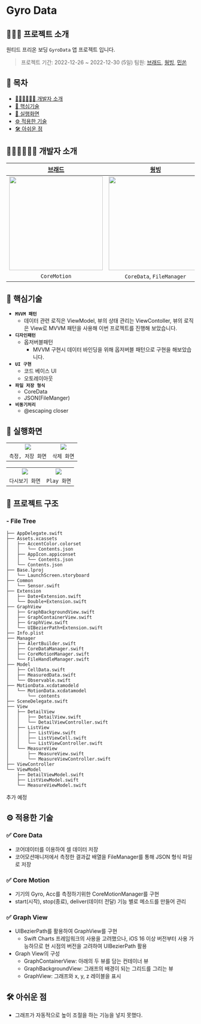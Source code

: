 # Gyro Data

## 🙋🏻‍♂️ 프로젝트 소개
원티드 프리온 보딩 `GyroData` 앱 프로젝트 입니다.

> 프로젝트 기간: 2022-12-26 ~ 2022-12-30 (5일)
> 팀원: [브래드](https://github.com/bradheo65), [웡빙](https://github.com/wongbingg), [민쏜](https://github.com/minsson)

## 📑 목차

- [🧑🏻‍💻🧑🏻‍💻 개발자 소개](#-개발자-소개)
- [🔑 핵심기술](#-핵심기술)
- [📱 실행화면](#-실행화면)
- [⚙️ 적용한 기술](#-적용한-기술)
- [🛠 아쉬운 점](#-아쉬운-점)


## 🧑🏻‍💻🧑🏻‍💻 개발자 소개

|[브래드](https://github.com/bradheo65)|[웡빙](https://github.com/wongbingg)|[민쏜]()|
|:---:|:---:|:---:|
|<image src = "https://i.imgur.com/35bM0jV.png" width="250" height="250">|<image src = "https://i.imgur.com/fQDo8rV.jpg" width="250" height="250">|<image src = "https://avatars.githubusercontent.com/u/96630194?v=4?s=100" width="250" height="250">|
|`CoreMotion`|`CoreData`, `FileManager`|`Graph View`|  


## 🔑 핵심기술
- **`MVVM 패턴`**
    - 데이터 관련 로직은 ViewModel, 뷰의 상태 관리는 ViewContoller, 뷰의 로직은 View로 MVVM 패턴을 사용해 이번 프로젝트를 진행해 보았습니다.
- **`디자인패턴`**
    - 옵저버블패턴
        - MVVM 구현시 데이터 바인딩을 위해 옵저버블 패턴으로 구현을 해보았습니다.
- **`UI 구현`**
    - 코드 베이스 UI
    - 오토레이아웃
- **`파일 저장 형식`**
    - CoreData
    - JSON(FileManger)
- **`비동기처리`**
    - @escaping closer

## 📱 실행화면
    
|||
|:---:|:---:|
|<image src = "https://i.imgur.com/cOSb1tw.gif">|<image src = "https://i.imgur.com/vxbzFKf.gif">|
|`측정, 저장 화면`|`삭제 화면`|

|||
|:---:|:---:|
|<image src = "https://i.imgur.com/DYcJZwn.gif">|<image src = "https://i.imgur.com/4XmRmK5.gif">|
|`다시보기 화면`|`Play 화면`|

    
## 🔭 프로젝트 구조

### - File Tree
    
```
├── AppDelegate.swift
├── Assets.xcassets
│   ├── AccentColor.colorset
│   │   └── Contents.json
│   ├── AppIcon.appiconset
│   │   └── Contents.json
│   └── Contents.json
├── Base.lproj
│   └── LaunchScreen.storyboard
├── Common
│   └── Sensor.swift
├── Extension
│   ├── Date+Extension.swift
│   └── Double+Extension.swift
├── GraphView
│   ├── GraphBackgroundView.swift
│   ├── GraphContainerView.swift
│   ├── GraphView.swift
│   └── UIBezierPath+Extension.swift
├── Info.plist
├── Manager
│   ├── AlertBuilder.swift
│   ├── CoreDataManager.swift
│   ├── CoreMotionManager.swift
│   └── FileHandleManager.swift
├── Model
│   ├── CellData.swift
│   ├── MeasuredData.swift
│   └── Observable.swift
├── MotionData.xcdatamodeld
│   └── MotionData.xcdatamodel
│       └── contents
├── SceneDelegate.swift
├── View
│   ├── DetailView
│   │   ├── DetailView.swift
│   │   └── DetailViewController.swift
│   ├── ListView
│   │   ├── ListView.swift
│   │   ├── ListViewCell.swift
│   │   └── ListViewController.swift
│   └── MeasureView
│       ├── MeasureView.swift
│       └── MeasureViewController.swift
├── ViewController
└── ViewModel
    ├── DetailViewModel.swift
    ├── ListViewModel.swift
    └── MeasureViewModel.swift
```
    
추가 예정
    

## ⚙️ 적용한 기술

### ✅ Core Data 

- 코어데이터를 이용하여 셀 데이터 저장
- 코어모션매니저에서 측정한 결과값 배열을 FileManager를 통해 JSON 형식 파일로 저장
    
    
    
### ✅ Core Motion

- 기기의 Gyro, Acc를 측정하기위한 CoreMotionManager를 구현
- start(시작), stop(종료), deliver(데이터 전달) 기능 별로 메소드를 만들어 관리
    
### ✅ Graph View

- UIBezierPath를 활용하여 GraphView를 구현
    - Swift Charts 프레임워크의 사용을 고려했으나, iOS 16 이상 버전부터 사용 가능하므로 현 시점의 버전을 고려하여 UIBezierPath 활용
- Graph View의 구성
    - GraphContainerView: 아래의 두 뷰를 담는 컨테이너 뷰
    - GraphBackgroundView: 그래프의 배경이 되는 그리드를 그리는 뷰
    - GraphView: 그래프와 x, y, z 레이블을 표시

## 🛠 아쉬운 점
    
- 그래프가 자동적으로 높이 조절을 하는 기능을 넣지 못했다.

